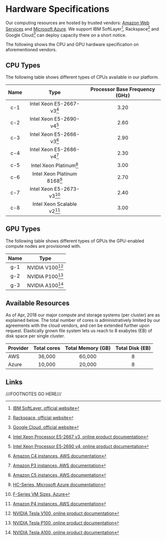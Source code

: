 # Hardware Specifications

Our computing resources are hosted by trusted vendors: [Amazon Web Services](aws.md) and [Microsoft Azure](azure.md). 
We support IBM SoftLayer[^1], Rackspace[^2] and Google Cloud[^3] can deploy capacity there on a short notice.

The following shows the CPU and GPU hardware specification on aforementioned vendors.

## CPU Types

The following table shows different types of CPUs available in our platform.

| Name  | Type                          | Processor Base Frequency (GHz) |
| :---: | :---:                         | :---:                          |
| c-1   | Intel Xeon E5-2667-v3[^4]     | 3.20                           |
| c-2   | Intel Xeon E5-2690-v4[^5]     | 2.60                           |
| c-3   | Intel Xeon E5-2666-v3[^6]     | 2.90                           |
| c-4   | Intel Xeon E5-2686-v4[^7]     | 2.30                           |
| c-5   | Intel Xeon Platinum[^6a]      | 3.00                           |
| c-6   | Intel Xeon Platinum 8168[^8]  | 2.70                           |
| c-7   | Intel Xeon E5-2673-v3[^11]    | 2.40                           |
| c-8   | Intel Xeon Scalable v2[^12]   | 3.00                           |

## GPU Types

The following table shows different types of GPUs the GPU-enabled compute nodes are provisioned with.

| Name  | Type            |
| :---: | :---:           |
| g-1   | NVIDIA V100[^9] |
| g-2   | NVIDIA P100[^10] |
| g-3   | NVIDIA A100[^13] |


## Available Resources

As of Apr, 2018 our major compute and storage systems (per cluster) are as explained below. The total number of cores is administratively limited by our agreements with the cloud vendors, and cen be extended further upon request. Elastically grown file system lets us reach to 8 exabytes (EB) of disk space per single cluster.

| Provider   | Total cores | Total Memory (GB) | Total Disk (EB) |
| :--------- | :--------:  | :---------------: | :-------------: |
| AWS        | 36,000      | 60,000            | 8               |
| Azure      | 10,000      | 20,000            | 8               |

## Links

[^1]: [IBM SoftLayer, official website](http://www.softlayer.com)

[^2]: [Rackspace, official website](http://www.rackspace.com)

[^3]: [Google Cloud, official website](https://cloud.google.com)

[^4]: [Intel Xeon Processor E5-2667 v3, online product documentation](https://ark.intel.com/products/83361/Intel-Xeon-Processor-E5-2667-v3-20M-Cache-3-20-GHz-)

[^5]: [Intel Xeon Processor E5-2690 v4, online product documentation](https://ark.intel.com/products/91770/Intel-Xeon-Processor-E5-2690-v4-35M-Cache-2-60-GHz-)

[^6]: [Amazon C4 instances, AWS documentation](https://aws.amazon.com/ec2/instance-types/)

[^6a]: [Amazon C5 instances, AWS documentation](https://aws.amazon.com/ec2/instance-types/)

[^7]: [Amazon P3 instances, AWS documentation](https://aws.amazon.com/ec2/instance-types/)

[^8]: [HC-Series, Microsoft Azure documentation](https://docs.microsoft.com/en-us/azure/virtual-machines/hc-series)

[^9]: [NVIDIA Tesla V100, online product documentation](https://www.nvidia.com/en-us/data-center/tesla-v100/)

[^10]: [NVIDIA Tesla P100, online product documentation](https://www.nvidia.com/en-us/data-center/tesla-p100/)

[^11]: [F-Series VM Sizes, Azure](https://azure.microsoft.com/en-us/blog/f-series-vm-size/)

[^12]: [Amazon P4 instances, AWS documentation](https://aws.amazon.com/ec2/instance-types/p4/)

[^13]: [NVIDIA Tesla A100, online product documentation](https://www.nvidia.com/en-us/data-center/a100/)

///FOOTNOTES GO HERE///
